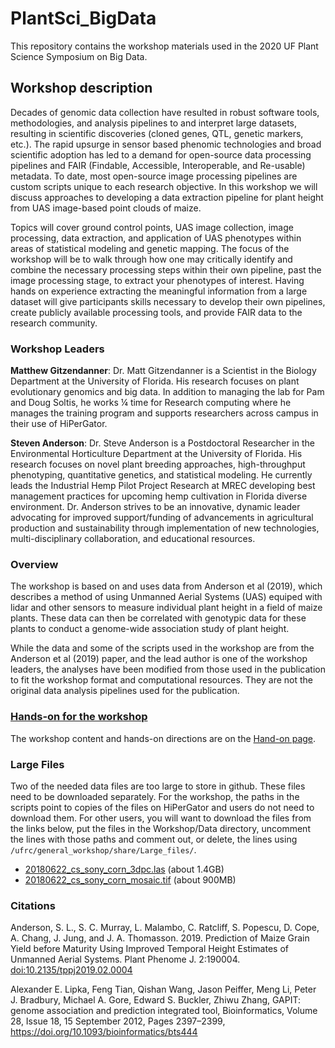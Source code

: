 # PlantSci_BigData

This repository contains the workshop materials used in the 2020 UF Plant Science Symposium on Big Data.

## Workshop description

Decades of genomic data collection have resulted in robust software tools, methodologies, and analysis pipelines to and interpret large datasets, resulting in scientific discoveries (cloned genes, QTL, genetic markers, etc.). The rapid upsurge in sensor based phenomic technologies and broad scientific adoption has led to a demand for open-source data processing pipelines and FAIR (Findable, Accessible, Interoperable, and Re-usable) metadata. To date, most open-source image processing pipelines are custom scripts unique to each research objective. In this workshop we will discuss approaches to developing a data extraction pipeline for plant height from UAS image-based point clouds of maize.

Topics will cover ground control points, UAS image collection, image processing, data extraction, and application of UAS phenotypes within areas of statistical modeling and genetic mapping. The focus of the workshop will be to walk through how one may critically identify and combine the  necessary processing steps within their own pipeline, past the image processing stage, to extract your phenotypes of interest. Having hands on experience extracting the meaningful information from a large dataset will give participants skills necessary to develop their own pipelines, create publicly available processing tools, and provide FAIR data to the research community.

### Workshop Leaders

**Matthew Gitzendanner**: Dr. Matt Gitzendanner is a Scientist in the Biology Department at the University of Florida.  His research focuses on plant evolutionary genomics and big data. In addition to managing the lab for Pam and Doug Soltis, he works ¼ time for Research computing where he manages the training program and supports researchers across campus in their use of HiPerGator.

**Steven Anderson**: Dr. Steve Anderson is a Postdoctoral Researcher in the Environmental Horticulture Department at the University of Florida. His research focuses on novel plant breeding approaches, high-throughput phenotyping, quantitative genetics, and statistical modeling. He currently leads the Industrial Hemp Pilot Project Research at MREC developing best management practices for upcoming hemp cultivation in Florida diverse environment. Dr. Anderson strives to be an innovative, dynamic leader advocating for improved support/funding of advancements in agricultural production and sustainability through implementation of new technologies, multi-disciplinary collaboration, and educational resources.


### Overview

The workshop is based on and uses data from Anderson et al (2019), which describes a method of using Unmanned Aerial Systems (UAS) equiped with lidar and other sensors to measure individual plant height in a field of maize plants. These data can then be correlated with genotypic data for these plants to conduct a genome-wide association study of plant height.

While the data and some of the scripts used in the workshop are from the Anderson et al (2019) paper, and the lead author is one of the workshop leaders, the analyses have been modified from those used in the publication to fit the workshop format and computational resources. They are not the original data analysis pipelines used for the publication. 

### [Hands-on for the workshop](Hands-on.md)

The workshop content and hands-on directions are on the [Hand-on page](Hands-on.md).



### Large Files

Two of the needed data files are too large to store in github. These files need to be downloaded separately. For the workshop, the paths in the scripts point to copies of the files on HiPerGator and users do not need to download them. For other users, you will want to download the files from the links below, put the files in the Workshop/Data directory, uncomment the lines with those paths and comment out, or delete, the lines using `/ufrc/general_workshop/share/Large_files/`.

* [20180622_cs_sony_corn_3dpc.las](https://www.dropbox.com/s/82dk8soz80v0nv2/20180622_cs_sony_corn_3dpc.las?dl=0) (about 1.4GB)
* [20180622_cs_sony_corn_mosaic.tif](https://www.dropbox.com/s/j56sj3dhpbpsahx/20180622_cs_sony_corn_mosaic.tif?dl=0) (about 900MB)

### Citations

Anderson, S. L., S. C. Murray, L. Malambo, C. Ratcliff, S. Popescu, D. Cope, A. Chang, J. Jung, and J. A. Thomasson. 2019. Prediction of Maize Grain Yield before Maturity Using Improved Temporal Height Estimates of Unmanned Aerial Systems. Plant Phenome J. 2:190004. [doi:10.2135/tppj2019.02.0004](https://dl.sciencesocieties.org/publications/tppj/articles/2/1/190004)

Alexander E. Lipka, Feng Tian, Qishan Wang, Jason Peiffer, Meng Li, Peter J. Bradbury, Michael A. Gore, Edward S. Buckler, Zhiwu Zhang, GAPIT: genome association and prediction integrated tool, Bioinformatics, Volume 28, Issue 18, 15 September 2012, Pages 2397–2399, https://doi.org/10.1093/bioinformatics/bts444

